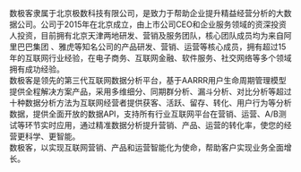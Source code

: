 数极客隶属于北京极数科技有限公司，是致力于帮助企业提升精益经营分析的大数据公司。公司于2015年在北京成立，由上市公司CEO和企业服务领域的资深投资人投资，目前拥有北京天津两地研发、营销及服务团队，核心团队成员均为来自阿里巴巴集团 、雅虎等知名公司的产品研发、营销、运营等核心成员，拥有超过15年的互联网行业经验，在电子商务、互联网金融、软件服务、社交网络等多个领域拥有成功经验。  
数极客是领先的第三代互联网数据分析平台，基于AARRR用户生命周期管理模型提供全程解决方案产品，采用多维细分、同期群分析、漏斗分析、对比分析等超过十种数据分析方法为互联网经营者提供获客、活跃、留存、转化、用户行为等分析数据，提供全面开放的数据API，支持所有行业互联网平台在营销、运营、A/B测试等环节实时应用，通过精准数据分析提升营销、产品、运营的转化率，使您的经营更科学、更智能。  
数极客，以实现互联网营销、产品和运营智能化为使命，帮助客户实现业务全面增长。  

